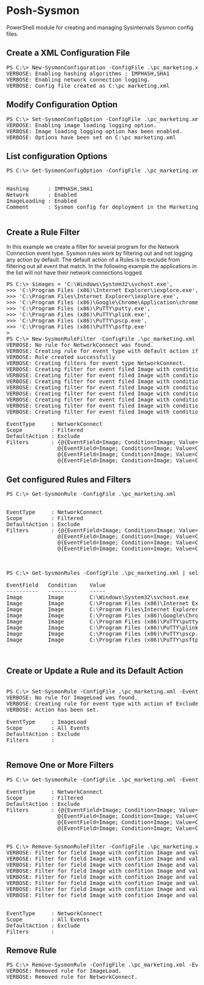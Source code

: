 # Posh-Sysmon
PowerShell module for creating and managing Sysinternals Sysmon config files.


## Create a XML Configuration File

<pre>
PS C:\> New-SysmonConfiguration -ConfigFile .\pc_marketing.xml -HashingAlgorithm IMPHASH,SHA1 -Network -Comment "Sysmon config for deployment in the Marketing PC OU" -Verbose
VERBOSE: Enabling hashing algorithms : IMPHASH,SHA1
VERBOSE: Enabling network connection logging.
VERBOSE: Config file created as C:\pc_marketing.xml
</pre>

## Modify Configuration Option

<pre>
PS C:\> Set-SysmonConfigOption -ConfigFile .\pc_marketing.xml -ImageLoading Enable -Verbose
VERBOSE: Enabling image loading logging option.
VERBOSE: Image loading logging option has been enabled.
VERBOSE: Options have been set on C:\pc_marketing.xml
</pre>

## List configuration Options

<pre>
PS C:\> Get-SysmonConfigOption -ConfigFile .\pc_marketing.xml 


Hashing      : IMPHASH,SHA1
Network      : Enabled
ImageLoading : Enabled
Comment      : Sysmon config for deployment in the Marketing PC OU

</pre>


## Create a Rule Filter

In this example we create a filter for several program for the Network Connection event type. Sysmon rules work by filtering out and not logging any action by default. The default action of a Rules is to exclude from filtering out all event that match. In the following example the applications in the list will not have their network connections logged.

<pre>
PS C:\> $images = 'C:\Windows\System32\svchost.exe',
>>> 'C:\Program Files (x86)\Internet Explorer\iexplore.exe',
>>> 'C:\Program Files\Internet Explorer\iexplore.exe',
>>> 'C:\Program Files (x86)\Google\Chrome\Application\chrome.exe',
>>> 'C:\Program Files (x86)\PuTTY\putty.exe',
>>> 'C:\Program Files (x86)\PuTTY\plink.exe',
>>> 'C:\Program Files (x86)\PuTTY\pscp.exe',
>>> 'C:\Program Files (x86)\PuTTY\psftp.exe'
>
PS C:\> New-SysmonRuleFilter -ConfigFile .\pc_marketing.xml -EventType NetworkConnect -Condition Image -EventField Image -Value $images -Verbose
VERBOSE: No rule for NetworkConnect was found.
VERBOSE: Creating rule for event type with default action if Exclude
VERBOSE: Rule created successfully
VERBOSE: Creating filters for event type NetworkConnect.
VERBOSE: Creating filter for event filed Image with condition Image for value C:\Windows\System32\svchost.exe.
VERBOSE: Creating filter for event filed Image with condition Image for value C:\Program Files (x86)\Internet Explorer\iexplore.exe.
VERBOSE: Creating filter for event filed Image with condition Image for value C:\Program Files\Internet Explorer\iexplore.exe.
VERBOSE: Creating filter for event filed Image with condition Image for value C:\Program Files (x86)\Google\Chrome\Application\chrome.exe.
VERBOSE: Creating filter for event filed Image with condition Image for value C:\Program Files (x86)\PuTTY\putty.exe.
VERBOSE: Creating filter for event filed Image with condition Image for value C:\Program Files (x86)\PuTTY\plink.exe.
VERBOSE: Creating filter for event filed Image with condition Image for value C:\Program Files (x86)\PuTTY\pscp.exe.
VERBOSE: Creating filter for event filed Image with condition Image for value C:\Program Files (x86)\PuTTY\psftp.exe.

EventType     : NetworkConnect
Scope         : Filtered
DefaultAction : Exclude
Filters       : {@{EventField=Image; Condition=Image; Value=C:\Windows\System32\svchost.exe}, 
                @{EventField=Image; Condition=Image; Value=C:\Program Files (x86)\Internet Explorer\iexplore.exe}, 
                @{EventField=Image; Condition=Image; Value=C:\Program Files\Internet Explorer\iexplore.exe}, 
                @{EventField=Image; Condition=Image; Value=C:\Program Files (x86)\Google\Chrome\Application\chrome.exe}...}
</pre>

## Get configured Rules and Filters

<pre>
PS C:\> Get-SysmonRule -ConfigFile .\pc_marketing.xml


EventType     : NetworkConnect
Scope         : Filtered
DefaultAction : Exclude
Filters       : {@{EventField=Image; Condition=Image; Value=C:\Windows\System32\svchost.exe}, 
                @{EventField=Image; Condition=Image; Value=C:\Program Files (x86)\Internet Explorer\iexplore.exe}, 
                @{EventField=Image; Condition=Image; Value=C:\Program Files\Internet Explorer\iexplore.exe}, 
                @{EventField=Image; Condition=Image; Value=C:\Program Files (x86)\Google\Chrome\Application\chrome.exe}...}



PS C:\> Get-SysmonRules -ConfigFile .\pc_marketing.xml | select -ExpandProperty Filters

EventField   Condition    Value
----------   ---------    -----
Image        Image        C:\Windows\System32\svchost.exe
Image        Image        C:\Program Files (x86)\Internet Explorer\iexplo...
Image        Image        C:\Program Files\Internet Explorer\iexplore.exe
Image        Image        C:\Program Files (x86)\Google\Chrome\Applicatio...
Image        Image        C:\Program Files (x86)\PuTTY\putty.exe
Image        Image        C:\Program Files (x86)\PuTTY\plink.exe
Image        Image        C:\Program Files (x86)\PuTTY\pscp.exe
Image        Image        C:\Program Files (x86)\PuTTY\psftp.exe


</pre>

## Create or Update a Rule and its Default Action

<pre>

PS C:\> Set-SysmonRule -ConfigFile .\pc_marketing.xml -EventType ImageLoad -Verbose
VERBOSE: No rule for ImageLoad was found.
VERBOSE: Creating rule for event type with action of Exclude
VERBOSE: Action has been set.

EventType     : ImageLoad
Scope         : All Events
DefaultAction : Exclude
Filters       :

</pre>

## Remove One or More Filters

<pre>
PS C:\> Get-SysmonRule -ConfigFile .\pc_marketing.xml -EventType NetworkConnect

EventType     : NetworkConnect
Scope         : Filtered
DefaultAction : Exclude
Filters       : {@{EventField=Image; Condition=Image; Value=C:\Windows\System32\svchost.exe}, 
                @{EventField=Image; Condition=Image; Value=C:\Program Files (x86)\Internet Explorer\iexplore.exe}, 
                @{EventField=Image; Condition=Image; Value=C:\Program Files\Internet Explorer\iexplore.exe}, 
                @{EventField=Image; Condition=Image; Value=C:\Program Files (x86)\Google\Chrome\Application\chrome.exe}...}


PS C:\> Remove-SysmonRuleFilter -ConfigFile .\pc_marketing.xml -EventType NetworkConnect -Condition Image -EventField Image -Value $images -Verbose
VERBOSE: Filter for field Image with confition Image and value of C:\Windows\System32\svchost.exe removed.
VERBOSE: Filter for field Image with confition Image and value of C:\Program Files (x86)\Internet Explorer\iexplore.exe removed.
VERBOSE: Filter for field Image with confition Image and value of C:\Program Files\Internet Explorer\iexplore.exe removed.
VERBOSE: Filter for field Image with confition Image and value of C:\Program Files (x86)\Google\Chrome\Application\chrome.exe removed.
VERBOSE: Filter for field Image with confition Image and value of C:\Program Files (x86)\PuTTY\putty.exe removed.
VERBOSE: Filter for field Image with confition Image and value of C:\Program Files (x86)\PuTTY\plink.exe removed.
VERBOSE: Filter for field Image with confition Image and value of C:\Program Files (x86)\PuTTY\pscp.exe removed.
VERBOSE: Filter for field Image with confition Image and value of C:\Program Files (x86)\PuTTY\psftp.exe removed.


EventType     : NetworkConnect
Scope         : All Events
DefaultAction : Exclude
Filters       :
</pre>

## Remove Rule

<pre>
PS C:\> Remove-SysmonRule -ConfigFile .\pc_marketing.xml -EventType ImageLoad,NetworkConnect -Verbose
VERBOSE: Removed rule for ImageLoad.
VERBOSE: Removed rule for NetworkConnect.
</pre>